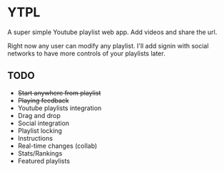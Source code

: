 # YTPL
A super simple Youtube playlist web app. Add videos and share the url.

Right now any user can modify any playlist. I'll add signin with social networks to have more controls of your playlists later.

## TODO
* ~~Start anywhere from playlist~~
* ~~Playing feedback~~
* Youtube playlists integration
* Drag and drop
* Social integration
* Playlist locking
* Instructions
* Real-time changes (collab)
* Stats/Rankings
* Featured playlists
